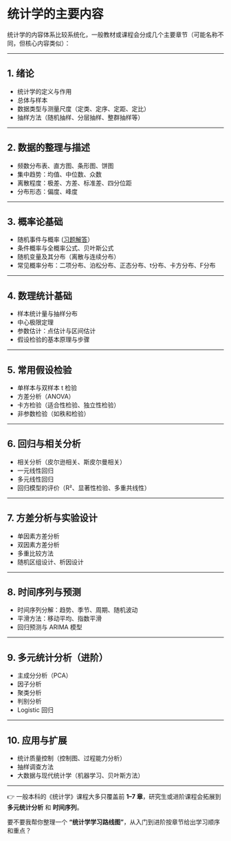 # 统计学的主要内容
统计学的内容体系比较系统化，一般教材或课程会分成几个主要章节（可能名称不同，但核心内容类似）：

---

## 1. 绪论

* 统计学的定义与作用
* 总体与样本
* 数据类型与测量尺度（定类、定序、定距、定比）
* 抽样方法（随机抽样、分层抽样、整群抽样等）

---

## 2. 数据的整理与描述

* 频数分布表、直方图、条形图、饼图
* 集中趋势：均值、中位数、众数
* 离散程度：极差、方差、标准差、四分位距
* 分布形态：偏度、峰度

---

## 3. 概率论基础

* 随机事件与概率 ([习题解答]()）
* 条件概率与全概率公式、贝叶斯公式
* 随机变量及其分布（离散与连续分布）
* 常见概率分布：二项分布、泊松分布、正态分布、t分布、卡方分布、F分布

---

## 4. 数理统计基础

* 样本统计量与抽样分布
* 中心极限定理
* 参数估计：点估计与区间估计
* 假设检验的基本原理与步骤

---

## 5. 常用假设检验

* 单样本与双样本 t 检验
* 方差分析（ANOVA）
* 卡方检验（适合性检验、独立性检验）
* 非参数检验（如秩和检验）

---

## 6. 回归与相关分析

* 相关分析（皮尔逊相关、斯皮尔曼相关）
* 一元线性回归
* 多元线性回归
* 回归模型的评价（R²、显著性检验、多重共线性）

---

## 7. 方差分析与实验设计

* 单因素方差分析
* 双因素方差分析
* 多重比较方法
* 随机区组设计、析因设计

---

## 8. 时间序列与预测

* 时间序列分解：趋势、季节、周期、随机波动
* 平滑方法：移动平均、指数平滑
* 回归预测与 ARIMA 模型

---

## 9. 多元统计分析（进阶）

* 主成分分析（PCA）
* 因子分析
* 聚类分析
* 判别分析
* Logistic 回归

---

## 10. 应用与扩展

* 统计质量控制（控制图、过程能力分析）
* 抽样调查方法
* 大数据与现代统计学（机器学习、贝叶斯方法）

---

👉 一般本科的《统计学》课程大多只覆盖前 **1–7 章**，研究生或进阶课程会拓展到 **多元统计分析** 和 **时间序列**。

要不要我帮你整理一个 **“统计学学习路线图”**，从入门到进阶按章节给出学习顺序和重点？
